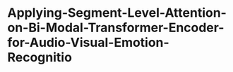 # Applying-Segment-Level-Attention-on-Bi-Modal-Transformer-Encoder-for-Audio-Visual-Emotion-Recognitio
